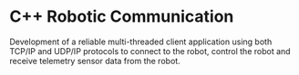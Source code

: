 # C++ Robotic Communication  
Development of a reliable multi-threaded client application using both TCP/IP and UDP/IP protocols to connect to the robot, control the robot and receive telemetry sensor data from the robot.  

